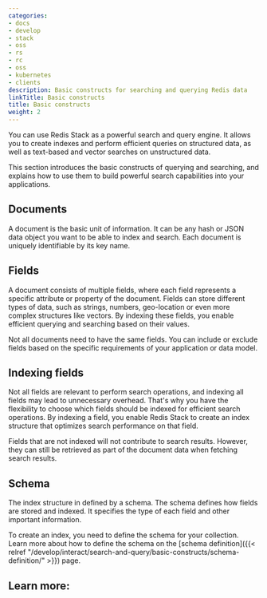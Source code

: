 ```yaml
---
categories:
- docs
- develop
- stack
- oss
- rs
- rc
- oss
- kubernetes
- clients
description: Basic constructs for searching and querying Redis data
linkTitle: Basic constructs
title: Basic constructs
weight: 2
---
```


You can use Redis Stack as a powerful search and query engine. It allows you to create indexes and perform efficient queries on structured data, as well as text-based and vector searches on unstructured data.

This section introduces the basic constructs of querying and searching, and explains how to use them to build powerful search capabilities into your applications.

## Documents

A document is the basic unit of information. It can be any hash or JSON data object you want to be able to index and search. Each document is uniquely identifiable by its key name.

## Fields

A document consists of multiple fields, where each field represents a specific attribute or property of the document. Fields can store different types of data, such as strings, numbers, geo-location or even more complex structures like vectors. By indexing these fields, you enable efficient querying and searching based on their values.

Not all documents need to have the same fields. You can include or exclude fields based on the specific requirements of your application or data model.

## Indexing fields

Not all fields are relevant to perform search operations, and indexing all fields may lead to unnecessary overhead. That's why you have the flexibility to choose which fields should be indexed for efficient search operations. By indexing a field, you enable Redis Stack to create an index structure that optimizes search performance on that field.

Fields that are not indexed will not contribute to search results. However, they can still be retrieved as part of the document data when fetching search results.

## Schema

The index structure in defined by a schema. The schema defines how fields are stored and indexed. It specifies the type of each field and other important information.

To create an index, you need to define the schema for your collection. Learn more about how to define the schema on the [schema definition]({{< relref "/develop/interact/search-and-query/basic-constructs/schema-definition/" >}}) page.

## Learn more: